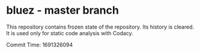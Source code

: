 # bluez - master branch

This repository contains frozen state of the repository.
Its history is cleared. It is used only for static code
analysis with Codacy.

Commit Time: 1691326094